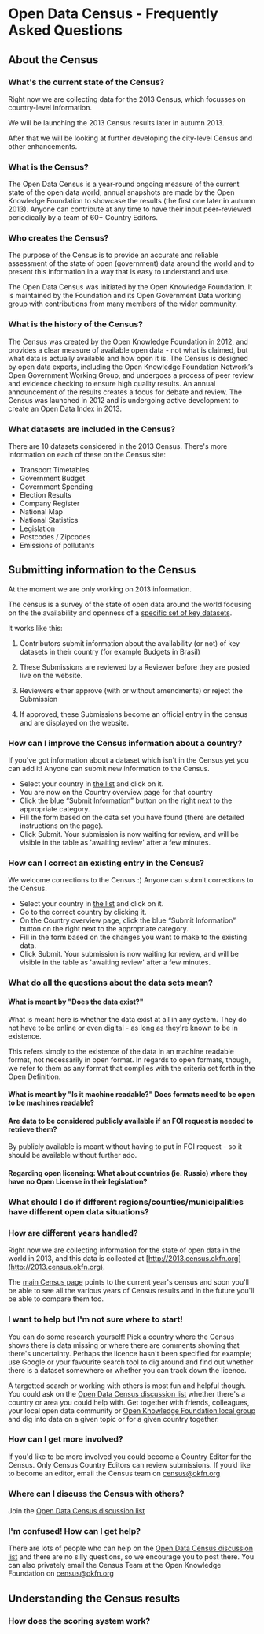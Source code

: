 <div class="page-header">
  <h1>
    Open Data Census - Frequently Asked Questions
  </h1>
</div>

## About the Census

### What's the current state of the Census?

Right now we are collecting data for the 2013 Census, which focusses on country-level information. 

We will be launching the 2013 Census results later in autumn 2013. 

After that we will be looking at further developing the city-level Census and other enhancements.

### What is the Census?

The Open Data Census is a year-round ongoing measure of the current state of the open data world; annual snapshots are made by the Open Knowledge Foundation to showcase the results (the first one later in autumn 2013).  Anyone can contribute at any time to have their input peer-reviewed periodically by a team of 60+ Country Editors.


### Who creates the Census?

The purpose of the Census is to provide an accurate and reliable assessment of the state of open (government) data around the world and to present this information in a way that is easy to understand and use.

The Open Data Census was initiated by the Open Knowledge Foundation. It is maintained by the Foundation and its Open Government Data working group with contributions from many members of the wider community.

### What is the history of the Census?

The Census was created by the Open Knowledge Foundation in 2012, and provides a clear measure of available open data - not what is claimed, but what data is actually available and how open it is. The Census is designed by open data experts, including the Open Knowledge Foundation Network’s Open Government Working Group, and undergoes a process of peer review and evidence checking to ensure high quality results. An annual announcement of the results creates a focus for debate and review. The Census was launched in 2012 and is undergoing active development to create an Open Data Index in 2013. 

### What datasets are included in the Census?

There are 10 datasets considered in the 2013 Census. There's more information on each of these on the Census site:

* Transport Timetables
* Government Budget
* Government Spending
* Election Results
* Company Register
* National Map
* National Statistics
* Legislation
* Postcodes / Zipcodes
* Emissions of pollutants


## Submitting information to the Census

At the moment we are only working on 2013 information. 

The census is a survey of the state of open data around the world focusing on the the availability and openness of a <a href=”http://2013.census.okfn.org/about/”>specific set of key datasets</a>.

It works like this:

1. Contributors submit information about the availability (or not) of key datasets in their country (for example Budgets in Brasil)

2. These Submissions are reviewed by a Reviewer before they are posted live on the website.

3. Reviewers either approve (with or without amendments) or reject the Submission

4. If approved, these Submissions become an official entry in the census and are displayed on the website.



### How can I improve the Census information about a country?

If you've got information about a dataset which isn't in the Census yet you can add it!  Anyone can submit new information to the Census. 

* Select your country in [the list](http://2013.census.okfn.org/contribute/) and click on it.
* You are now on the Country overview page for that country
* Click the blue “Submit Information” button on the right next to the appropriate category.
* Fill the form based on the data set you have found (there are detailed instructions on the page).
* Click Submit. Your submission is now waiting for review, and will be visible in the table as 'awaiting review' after a few minutes.

### How can I correct an existing entry in the Census?

We welcome corrections to the Census :)  Anyone can submit corrections to the Census.

* Select your country in [the list](http://2013.census.okfn.org/contribute/) and click on it.
* Go to the correct country by clicking it.
* On the Country overview page, click the blue “Submit Information” button on the right next to the appropriate category.
* Fill in the form based on the changes you want to make to the existing data.
* Click Submit. Your submission is now waiting for review, and will be visible in the table as 'awaiting review' after a few minutes.

### What do all the questions about the data sets mean?


#### What is meant by "Does the data exist?"
What is meant here is whether the data exist at all in any system. They do not have to be online or even digital - as long as they're known to be in existence.

This refers simply to the existence of the data in an machine readable format, not necessarily in open format. In regards to open formats, though, we refer to them as any format that complies with the criteria set forth in the Open Definition.
#### What is meant by "Is it machine readable?" Does formats need to be open to be machines readable? 

#### Are data to be considered publicly available if an FOI request is needed to retrieve them?
By publicly available is meant without having to put in FOI request - so it should be available without further ado.

#### Regarding open licensing: What about countries (ie. Russie) where they have no Open License in their legislation?

### What should I do if different regions/counties/municipalities have different open data situations?


### How are different years handled?

Right now we are collecting information for the state of open data in the world in 2013, and this data is collected at [http://2013.census.okfn.org](http://2013.census.okfn.org). 

The [main Census page](http://census.okfn.org) points to the current year's census and soon you'll be able to see all the various years of Census results and in the future you'll be able to compare them too. 

### I want to help but I'm not sure where to start!

You can do some research yourself! Pick a country where the Census shows there is data missing or where there are comments showing that there's uncertainty. Perhaps the licence hasn't been specified for example; use Google or your favourite search tool to dig around and find out whether there is a dataset somewhere or whether you can track down the licence. 

A targetted search or working with others is most fun and helpful though. You could ask on  the [Open Data Census discussion list](http://lists.okfn.org/mailman/listinfo/open-data-census) whether there's a country or area you could help with. Get together with friends, colleagues, your local open data community or [Open Knowledge Foundation local group](http://okfn.org/local) and dig into data on a given topic or for a given country together.

### How can I get more involved?

If you'd like to be more involved you could become a Country Editor for the Census.  Only Census Country Editors can review submissions. If you’d like to become an editor, email the Census team on census@okfn.org 


### Where can I discuss the Census with others?

Join the [Open Data Census discussion list](http://lists.okfn.org/mailman/listinfo/open-data-census)

### I'm confused! How can I get help?

There are lots of people who can help on the [Open Data Census discussion list](http://lists.okfn.org/mailman/listinfo/open-data-census) and there are no silly questions, so we encourage you to post there.  You can also privately email the Census Team at the Open Knowledge Foundation on census@okfn.org



## Understanding the Census results




### How does the scoring system work?



